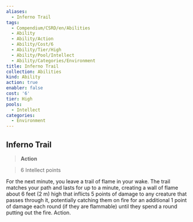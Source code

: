 ```yaml
---
aliases:
  - Inferno Trail
tags:
  - Compendium/CSRD/en/Abilities
  - Ability
  - Ability/Action
  - Ability/Cost/6
  - Ability/Tier/High
  - Ability/Pool/Intellect
  - Ability/Categories/Environment
title: Inferno Trail
collection: Abilities
kind: Ability
action: true
enabler: false
cost: '6'
tier: High
pools:
  - Intellect
categories:
  - Environment
---
```

## Inferno Trail    
>**Action**    
>6 Intellect points  
    
For the next minute, you leave a trail of flame in your wake. The trail matches your path and lasts for up to a minute, creating a wall of flame about 6 feet (2 m) high that inflicts 5 points of damage to any creature that passes through it, potentially catching them on fire for an additional 1 point of damage each round (if they are flammable) until they spend a round putting out the fire. Action.